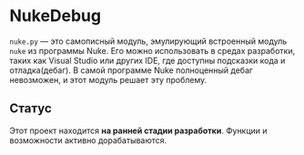 # NukeDebug

`nuke.py` — это самописный модуль, эмулирующий встроенный модуль `nuke` из программы Nuke. Его можно использовать в средах разработки, таких как Visual Studio или других IDE, где доступны подсказки кода и отладка(дебаг). В самой программе Nuke полноценный дебаг невозможен, и этот модуль решает эту проблему.

## Статус
Этот проект находится **на ранней стадии разработки**. Функции и возможности активно дорабатываются.
